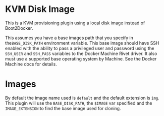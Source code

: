 # KVM Disk Image
This is a KVM provisioning plugin using a local disk image instead of
Boot2Docker.

This assumes you have a base images path that you specify in the`BASE_DISK_PATH` 
environment variable.  This base image should have SSH enabled
with the ability to pass a privileged user and password using the `SSH_USER`
and `SSH_PASS` variables to the Docker Machine Rivet driver.  It also must
use a supported base operating system by Machine.  See the Docker Machine docs
for details.

# Images
By default the image name used is `default` and the default extension is `img`.
This plugin will use the `BASE_DISK_PATH`, the `$IMAGE` var specified and
the `IMAGE_EXTENSION` to find the base image used for cloning.

